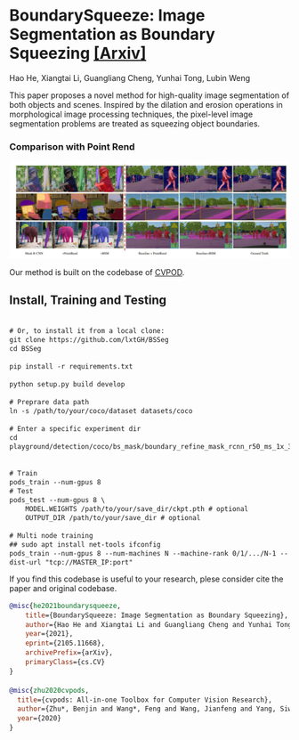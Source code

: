 # BoundarySqueeze: Image Segmentation as Boundary Squeezing [[Arxiv]](https://arxiv.org/pdf/2105.11668.pdf)
Hao He, Xiangtai Li,  Guangliang Cheng, Yunhai Tong, Lubin Weng

This paper proposes a novel method for high-quality image segmentation of both objects and scenes. 
Inspired by the dilation and erosion operations in morphological image processing techniques, the pixel-level image segmentation problems are treated as squeezing object boundaries.

### Comparison with Point Rend
![Figure](./fig/test.jpg) 

Our method is built on the codebase of [CVPOD](https://github.com/Megvii-BaseDetection/cvpods).


## Install, Training and Testing

```shell

# Or, to install it from a local clone:
git clone https://github.com/lxtGH/BSSeg
cd BSSeg

pip install -r requirements.txt

python setup.py build develop

# Preprare data path
ln -s /path/to/your/coco/dataset datasets/coco

# Enter a specific experiment dir 
cd playground/detection/coco/bs_mask/boundary_refine_mask_rcnn_r50_ms_1x_3_subgt_warpping_dice_erode_dilate_gn


# Train
pods_train --num-gpus 8
# Test
pods_test --num-gpus 8 \
    MODEL.WEIGHTS /path/to/your/save_dir/ckpt.pth # optional
    OUTPUT_DIR /path/to/your/save_dir # optional

# Multi node training
## sudo apt install net-tools ifconfig
pods_train --num-gpus 8 --num-machines N --machine-rank 0/1/.../N-1 --dist-url "tcp://MASTER_IP:port"
```

If you find this codebase is useful to your research, plese consider cite the paper and original codebase.

```BibTeX
@misc{he2021boundarysqueeze,
    title={BoundarySqueeze: Image Segmentation as Boundary Squeezing},
    author={Hao He and Xiangtai Li and Guangliang Cheng and Yunhai Tong and Lubin Weng},
    year={2021},
    eprint={2105.11668},
    archivePrefix={arXiv},
    primaryClass={cs.CV}
}

@misc{zhu2020cvpods,
  title={cvpods: All-in-one Toolbox for Computer Vision Research},
  author={Zhu*, Benjin and Wang*, Feng and Wang, Jianfeng and Yang, Siwei and Chen, Jianhu and Li, Zeming},
  year={2020}
}
```

